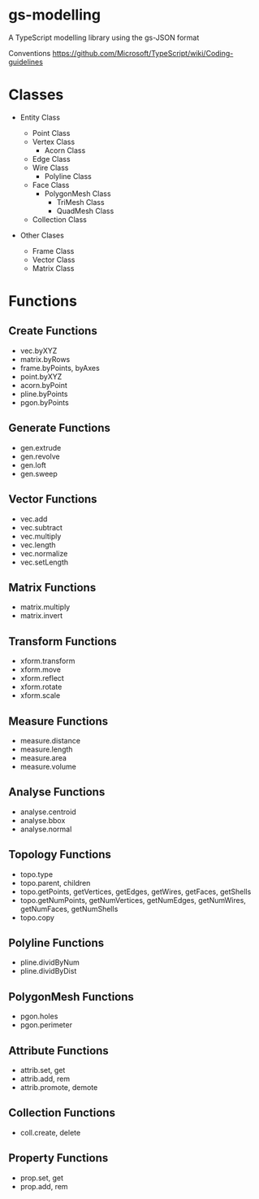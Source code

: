 # gs-modelling
A TypeScript modelling library using the gs-JSON format

Conventions
https://github.com/Microsoft/TypeScript/wiki/Coding-guidelines

# Classes

* Entity Class
  * Point Class
  * Vertex Class
    * Acorn Class
  * Edge Class
  * Wire Class
    * Polyline Class
  * Face Class
    * PolygonMesh Class
      * TriMesh Class
      * QuadMesh Class
  * Collection Class

* Other Clases
  * Frame Class
  * Vector Class
  * Matrix Class

# Functions

## Create Functions
* vec.byXYZ
* matrix.byRows
* frame.byPoints, byAxes
* point.byXYZ
* acorn.byPoint
* pline.byPoints
* pgon.byPoints

## Generate Functions
* gen.extrude
* gen.revolve
* gen.loft
* gen.sweep

## Vector Functions
* vec.add
* vec.subtract
* vec.multiply
* vec.length
* vec.normalize
* vec.setLength

## Matrix Functions
* matrix.multiply
* matrix.invert

## Transform Functions
* xform.transform
* xform.move
* xform.reflect
* xform.rotate 
* xform.scale

## Measure Functions
* measure.distance
* measure.length
* measure.area
* measure.volume

## Analyse Functions
* analyse.centroid
* analyse.bbox
* analyse.normal

## Topology Functions
* topo.type
* topo.parent, children
* topo.getPoints, getVertices, getEdges, getWires, getFaces, getShells
* topo.getNumPoints, getNumVertices, getNumEdges, getNumWires, getNumFaces, getNumShells
* topo.copy

## Polyline Functions
* pline.dividByNum
* pline.dividByDist

## PolygonMesh Functions
* pgon.holes
* pgon.perimeter

## Attribute Functions
* attrib.set, get
* attrib.add, rem
* attrib.promote, demote

## Collection Functions
* coll.create, delete

## Property Functions
* prop.set, get
* prop.add, rem
